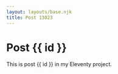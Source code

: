 ```yaml
---
layout: layouts/base.njk
title: Post 13023
---
```


# Post {{ id }}

This is post {{ id }} in my Eleventy project.
